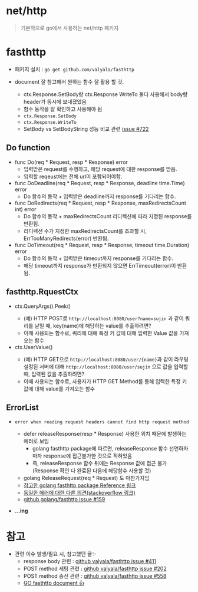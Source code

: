 # net/http
> 기본적으로 go에서 사용하는 net/http 패키지   


# fasthttp

+ 패키지 설치 : `go get github.com/valyala/fasthttp`

+ document 잘 참고해서 원하는 함수 잘 활용 할 것.
   + ctx.Response.SetBody랑 ctx.Response WriteTo 둘다 사용해서 body랑 header가 동시에 보내졌었음
   + 함수 동작을 잘 확인하고 사용해야 됨
   + `ctx.Response.SetBody`
   + `ctx.Response.WriteTo`
   + SetBody vs SetBodyString 성능 비교 관련 [issue #722](https://github.com/valyala/fasthttp/issues/722)


## Do function
+ func Do(req * Request, resp * Response) error
   + 입력받은 request를 수행하고, 해당 request에 대한 response를 받음.
   + 입력할 reqeust에는 전체 url이 포함되어야함.
+ func DoDeadline(req * Request, resp * Response, deadline time.Time) error
   + Do 함수의 동작 + 입력받은 deadline까지 response를 기다리는 함수.
+ func DoRedirects(req * Request, resp * Response, maxRedirectsCount int) error
   + Do 함수의 동작 + maxRedirectsCount 리디렉션에 따라 지정된 response를 반환됨.
   + 리디렉션 수가 지정한 maxRedirectsCount를 초과할 시, ErrTooManyRedirects(error) 반환됨.
+ func DoTimeout(req * Request, resp * Response, timeout time.Duration) error
   + Do 함수의 동작 + 입력받은 timeout까지 response를 기다리는 함수.
   + 해당 timeout까지 response가 반환되지 않으면 ErrTimeout(error)이 반환됨.


## fasthttp.RquestCtx
+ ctx.QueryArgs().Peek(<key>)
   + (예) HTTP POST로 `http://localhost:8080/user?name=sujin` 과 같이 쿼리를 날릴 때, key(name)에 해당하는 value를 추출하려면?
   + 이때 사용되는 함수로, 쿼리에 대해 특정 키 값에 대해 입력한 Value 값을 가져오는 함수
+ ctx.UserValue(<key>)
   + (예) HTTP GET으로 `http://localhost:8080/user/{name}`과 같이 라우팅 설정된 서버에 대해
     `http://localhost:8080/user/sujin` 으로 값을 입력할 때, 입력된 값을 추출하려면?
   + 이때 사용되는 함수로, 사용자가 HTTP GET Method를 통해 입력한 특정 키 값에 대해 value를 가져오는 함수

## ErrorList
+ `error when reading request headers cannot find http request method`
  + defer releaseResponse(resp * Response) 사용한 위치 때문에 발생하는 에러로 보임
     + golang fasthttp package에 따르면, releaseResponse 함수 선언하자마자 response에 접근불가한 것으로 적혀있음
     + 즉, releaseResponse 함수 뒤에는 Response 값에 접근 불가(Response 확인 다 완료된 다음에 해당함수 사용할 것)
  + golang ReleaseRequest(req * Request) 도 마찬가지임
  + [참고한 golang fasthttp package Reference 링크](https://pkg.go.dev/github.com/valyala/fasthttp#ReleaseResponse) 
  + [동일한 에러에 대한 다른 의견(stackoverflow 링크)](https://stackoverflow.com/questions/59723515/fasthttp-error-when-reading-request-headers-invalid-header-key-http-1-1-r-nus)
  + [github golang/fasthttp issue #159](https://github.com/valyala/fasthttp/issues/159)



+ **...ing**


# 참고
+ 관련 이슈 발생/필요 시, 참고했던 글✨
   + response body 관련 : [github valyala/fasthttp issue #411](https://github.com/valyala/fasthttp/issues/411)
   + POST method 세팅 관련 : [github valyala/fasthttp issue #202](https://github.com/valyala/fasthttp/issues/202)
   + POST method 송신 관련 : [github valyala/fasthttp issue #558](https://github.com/valyala/fasthttp/issues/558)
   + [GO fasthttp document 👍](https://pkg.go.dev/github.com/valyala/fasthttp#section-readme)
